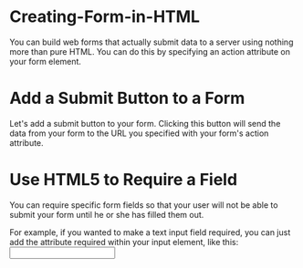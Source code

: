 # Creating-Form-in-HTML
You can build web forms that actually submit data to a server using nothing more than pure HTML. You can do this by specifying an action attribute on your form element.
# Add a Submit Button to a Form
Let's add a submit button to your form. Clicking this button will send the data from your form to the URL you specified with your form's action attribute.
# Use HTML5 to Require a Field
You can require specific form fields so that your user will not be able to submit your form until he or she has filled them out.

For example, if you wanted to make a text input field required, you can just add the attribute required within your input element, like this: <input type="text" required>
